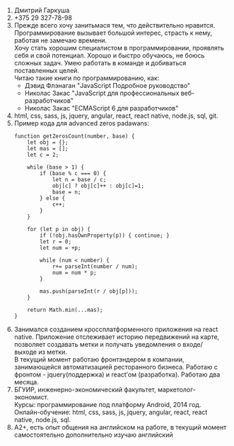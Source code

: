 1. Дмитрий Гаркуша
2. +375 29 327-78-98
3. Прежде всего хочу занитьмася тем, что действительно нравится. Программирование вызывает большой интерес, страсть к нему, работая не замечаю времени.  
Хочу стать хорошим специалистом в программировании, проявлять себя и свой потенциал. Хорошо и быстро обучаюсь, не боюсь сложных задач. Умею работать в команде и добиваться поставленных целей.  
Читаю такие книги по программированию, как: 
    * Дэвид Флэнаган "JavaScript Подробное руководство"
    * Николас Закас "JavaScript для профессиональных веб-разработчиков"
    * Николас Закас "ECMAScript 6 для разработчиков"
4. html, css, sass, js, jquery, angular, react, react native, node.js, sql, git.
5. Пример кода для advanced zeros padawans:
    ```
    function getZerosCount(number, base) {
        let obj = {};
        let mas = [];
        let c = 2;

        while (base > 1) {
            if (base % c === 0) {
                let n = base / c;
                obj[c] ? obj[c]++ : obj[c]=1;
                base = n;
            } else {
                c++;
            }
        }

        for (let p in obj) {
            if (!obj.hasOwnProperty(p)) { continue; }
            let r = 0;
            let num = +p;

            while (num < number) {
                r+= parseInt(number / num);
                num = num * p;
            }

            mas.push(parseInt(r / obj[p]));
        }

        return Math.min(...mas);
    }
    ```
6. Занимался созданием кроссплатформенного приложения на react native. Приложение отслеживает историю передвижений на карте, позволяет создавать метки и получать уведомления о входе/ выходе из метки.  
В текущий момент работаю фронтэндером в компании, занимающейся автоматизацией ресторанного бизнеса. Работаю с фронтом - jquery(поддержка) и react’ом (разработка). Работаю два месяца.
7. БГУИР, инженерно-экономический факультет, маркетолог-экономист.  
Курсы: программирование под платформу Android, 2014 год.  
Онлайн-обучение: html, css, sass, js, jquery, angular, react, react native, node.js, sql.
8. A2+, есть опыт общения на английском на работе, в текущий момент самостоятельно дополнительно изучаю английский